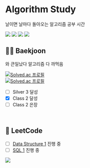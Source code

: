 # Algorithm Study 
날이면 날마다 돌아오는 알고리즘 공부 시간 

<img src="https://img.shields.io/badge/LeetCode-FFA116?style=flat-square&logo=leetcode&logoColor=white" /> <img src="https://img.shields.io/badge/Git-F05032?style=flat-square&logo=git&logoColor=white" />
<img src="https://img.shields.io/badge/Python-3776AB?style=flat-square&logo=python&logoColor=white"/>
<img src="https://img.shields.io/badge/sublimetext-FF9800?style=flat-square&logo=sublimetext&logoColor=white"/>

## 👩‍💻 Baekjoon
와 큰일났다 알고리즘 다 까먹음

[![Solved.ac 프로필](http://mazassumnida.wtf/api/v2/generate_badge?boj=unpieceof)](https://solved.ac/unpieceof)
<br />
[![Solved.ac 프로필](http://mazassumnida.wtf/api/mini/generate_badge?boj=unpieceof)](https://solved.ac/unpieceof)

- [ ] Silver 3 달성
- [X] Class 2 달성
- [ ] Class 2 은장

<br />


## 🌟 LeetCode 
- [ ] [Data Structure 1](https://leetcode.com/study-plan/data-structure/?progress=81jvahh) 진행 중
- [ ] [SQL 1](https://leetcode.com/study-plan/sql/?progress=65bv6zr) 진행 중

![](https://leetcard.jacoblin.cool/unpieceof?ext=heatmap)
